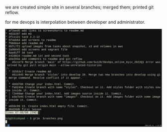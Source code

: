 we are created simple site in several branches;
merged them;
printed git reflow.

for me devops is interpolation between developer and administrator.

![branches](https://raw.githubusercontent.com/3u128/DevOps_online_Kyiv_2022Q1/main/m1/task1.1/branches.png)
